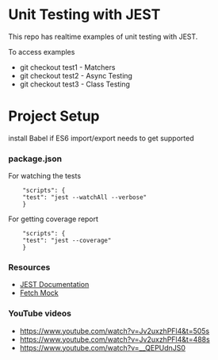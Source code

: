 # Unit Testing with JEST

This repo has realtime examples of unit testing with JEST.

To access examples

- git checkout test1 - Matchers
- git checkout test2 - Async Testing
- git checkout test3 - Class Testing

# Project Setup

install Babel if ES6 import/export needs to get supported

### package.json

For watching the tests

```
    "scripts": {
    "test": "jest --watchAll --verbose"
    }
```

For getting coverage report

```
    "scripts": {
    "test": "jest --coverage"
    }
```


### Resources 

- [JEST Documentation](https://jestjs.io/docs/getting-started)
- [Fetch Mock](https://www.leighhalliday.com/mock-fetch-jest)

### YouTube videos

- https://www.youtube.com/watch?v=Jv2uxzhPFl4&t=505s
- https://www.youtube.com/watch?v=Jv2uxzhPFl4&t=488s
- https://www.youtube.com/watch?v=__QEPUdnJS0



